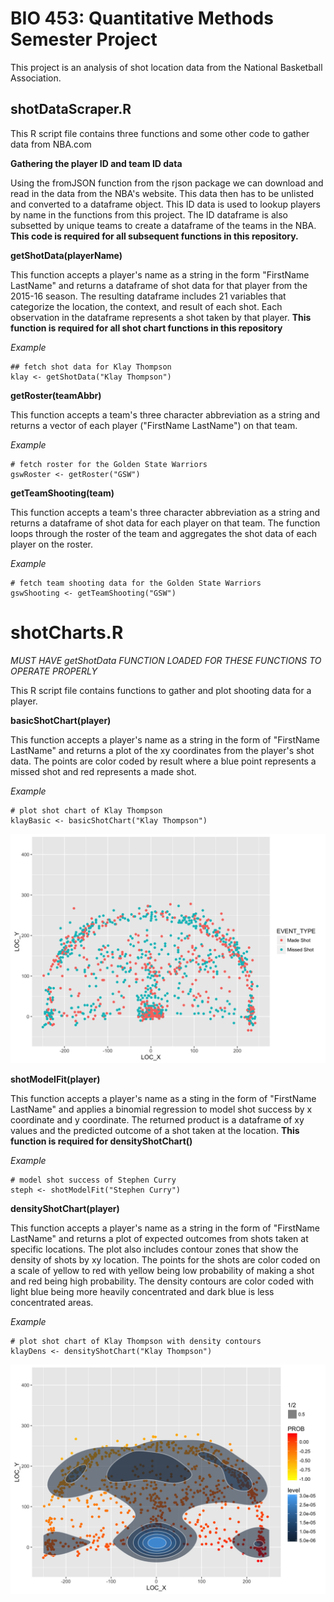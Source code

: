 BIO 453: Quantitative Methods Semester Project
=========================
This project is an analysis of shot location data from the National Basketball Association. 

## shotDataScraper.R
This R script file contains three functions and some other code to gather data from NBA.com

__Gathering the player ID and team ID data__

Using the fromJSON function from the rjson package we can download and read in the data from the NBA's website. This data then has to be unlisted and converted to a dataframe object. This ID data is used to lookup players by name in the functions from this project. The ID dataframe is also subsetted by unique teams to create a dataframe of the teams in the NBA. 
__This code is required for all subsequent functions in this repository.__

__getShotData(playerName)__

This function accepts a player's name as a string in the form "FirstName LastName" and returns a dataframe of shot data for that player from the 2015-16 season. The resulting dataframe includes 21 variables that categorize the location, the context, and result of each shot. Each observation in the dataframe represents a shot taken by that player. 
__This function is required for all shot chart functions in this repository__

  *Example*

```
## fetch shot data for Klay Thompson
klay <- getShotData("Klay Thompson")
```
__getRoster(teamAbbr)__

This function accepts a team's three character abbreviation as a string and returns a vector of each player ("FirstName LastName") on that team. 

*Example*
```
# fetch roster for the Golden State Warriors
gswRoster <- getRoster("GSW")
```
__getTeamShooting(team)__

This function accepts a team's three character abbreviation as a string and returns a dataframe of shot data for each player on that team. The function loops through the roster of the team and aggregates the shot data of each player on the roster.

*Example*
```
# fetch team shooting data for the Golden State Warriors
gswShooting <- getTeamShooting("GSW")
```

# shotCharts.R
*MUST HAVE getShotData FUNCTION LOADED FOR THESE FUNCTIONS TO OPERATE PROPERLY*

This R script file contains functions to gather and plot shooting data for a player.

__basicShotChart(player)__

This function accepts a player's name as a string in the form of "FirstName LastName" and returns a plot of the xy coordinates from the player's shot data. The points are color coded by result where a blue point represents a missed shot and red represents a made shot. 

*Example*
```
# plot shot chart of Klay Thompson
klayBasic <- basicShotChart("Klay Thompson")
```

![alt tag](https://raw.githubusercontent.com/oshimamh/nbaProj/master/klayBasic.png)


__shotModelFit(player)__

This function accepts a player's name as a sting in the form of "FirstName LastName" and applies a binomial regression to model shot success by x coordinate and y coordinate. The returned product is a dataframe of xy values and the predicted outcome of a shot taken at the location.
__This function is required for densityShotChart()__

*Example*
```
# model shot success of Stephen Curry
steph <- shotModelFit("Stephen Curry")
```

__densityShotChart(player)__

This function accepts a player's name as a string in the form of "FirstName LastName" and returns a plot of expected outcomes from shots taken at specific locations. The plot also includes contour zones that show the density of shots by xy location. The points for the shots are color coded on a scale of yellow to red with yellow being low probability of making a shot and red being high probability. The density contours are color coded with light blue being more heavily concentrated and dark blue is less concentrated areas.

*Example*
```
# plot shot chart of Klay Thompson with density contours
klayDens <- densityShotChart("Klay Thompson")
```
![alt tag](https://raw.githubusercontent.com/oshimamh/nbaProj/master/klayDens.png)

